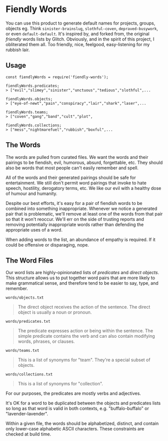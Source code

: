 Fiendly Words
=================

You can use this product to generate default names for projects, groups, objects eg. Think `sinister-brainslug`, `slothful-coven`, `depraved-busywork`, or even `default-default`.  It's inspired by, and forked from, the original _friendly_ words lists by Glitch. Obviously, and in the spirit of this project, I obliterated them all. Too friendly, nice, feelgood, easy-listening for my rubbish lair.

Usage
---

```
const fiendlyWords = require('fiendly-words');

fiendlyWords.predicates;
> ["evil","slimey","sinister","unctuous","tedious","slothful",...

fiendlyWords.objects;
> ["eye-of-newt","pain","conspiracy","lair","shark","laser",...

fiendlyWords.teams;
> ["coven","gang","band","cult","plot",

fiendlyWords.collections;
> ["mess","nightmarefuel","rubbish","boxful",...
```


The Words
---------

The words are pulled from curated files. We want the words and their pairings to be fiendish, evil, humorous, absurd, forgettable, etc.  They should also be words that most people can't easily remember and spell.

All of the words and their generated pairings should be safe for entertainment. We still don't permit word pairings that invoke to hate speech, hostility, derogatory terms, etc. We like our evil with a healthy dose of humour and humanity.

Despite our best efforts, it's easy for a pair of fiendish words to be combined into something inappropriate. Whenever we notice a generated pair that is problematic, we'll remove at least one of the words from that pair so that it won't reoccur. We'll err on the side of trusting reports and removing potentially inappropriate words rather than defending the appropriate uses of a word.

When adding words to the list, an abundance of empathy is required. If it could be offensive or disparaging, nope.

The Word Files
--------------

Our word lists are highly-opinionated lists of *predicates* and *direct objects*.  This structure allows us to put together word pairs that are more likely to make grammatical sense, and therefore tend to be easier to say, type, and remember.

`words/objects.txt`

> The direct object receives the action of the sentence. The direct object is usually a noun or pronoun.

`words/predicates.txt`

> The predicate expresses action or being within the sentence. The simple predicate contains the verb and can also contain modifying words, phrases, or clauses.

`words/teams.txt`

> This is a list of synonyms for "team".  They're a special subset of objects.

`words/collections.txt`

> This is a list of synonyms for "collection".

For our purposes, the predicates are mostly verbs and adjectives.

It's OK for a word to be duplicated between the objects and predicates lists so long as that word is valid in both contexts,  e.g. "buffalo-buffalo" or "lavender-lavender".

Within a given file, the words should be alphabetized, distinct, and contain only lower-case alphabetic ASCII characters.  These constraints are checked at build time.

